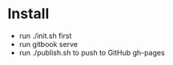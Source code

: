 # Install

* run ./init.sh first  
* run gitbook serve
* run ./publish.sh to push to GitHub gh-pages 




